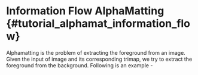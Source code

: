 Information Flow AlphaMatting {#tutorial_alphamat_information_flow}
======================

Alphamatting is the problem of extracting the foreground from an image. Given the input of image and its corresponding trimap, we try to extract the foreground from the background. Following is an example -


